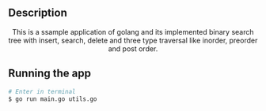 ## Description
<p align="center">This is a ssample application of golang and its implemented binary search tree with insert, search, delete and three type traversal like inorder, preorder and post order. </p>


## Running the app

```bash
# Enter in terminal
$ go run main.go utils.go

```
